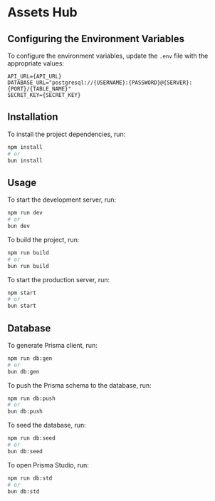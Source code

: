 # Assets Hub

## Configuring the Environment Variables

To configure the environment variables, update the `.env` file with the appropriate values:

```
API_URL={API_URL}
DATABASE_URL="postgresql://{USERNAME}:{PASSWORD}@{SERVER}:{PORT}/{TABLE_NAME}"
SECRET_KEY={SECRET_KEY}
```

## Installation

To install the project dependencies, run:

```sh
npm install
# or
bun install
```

## Usage

To start the development server, run:

```sh
npm run dev
# or
bun dev
```

To build the project, run:

```sh
npm run build
# or
bun run build
```

To start the production server, run:

```sh
npm start
# or
bun start
```

## Database

To generate Prisma client, run:

```sh
npm run db:gen
# or
bun db:gen
```

To push the Prisma schema to the database, run:

```sh
npm run db:push
# or
bun db:push
```

To seed the database, run:

```sh
npm run db:seed
# or
bun db:seed
```

To open Prisma Studio, run:

```sh
npm run db:std
# or
bun db:std
```
